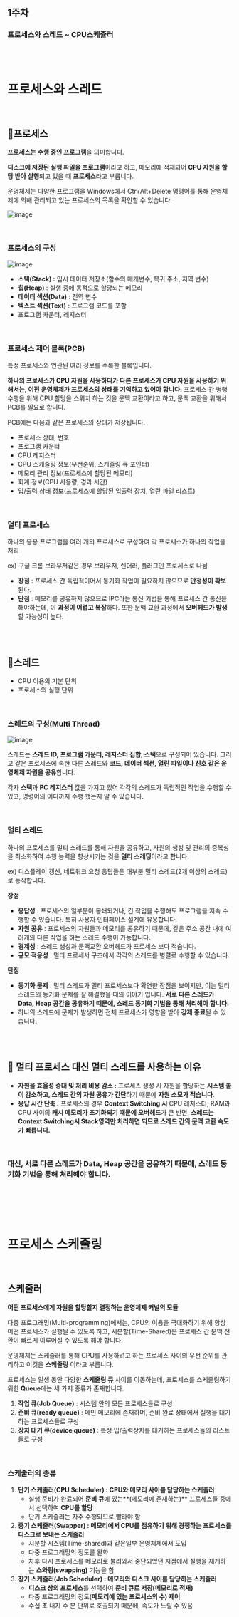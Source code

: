 ## 1주차
### 프로세스와 스레드 ~ CPU스케쥴러


<br><br>
# 프로세스와 스레드

<br>

## 📜**프로세스**


**프로세스는 수행 중인 프로그램**을 의미합니다.

**디스크에 저장된 실행 파일을 프로그램**이라고 하고, 메모리에 적재되어 **CPU 자원을 할당 받아 실행**되고 있을 때 **프로세스**라고 부릅니다.

운영체제는 다양한 프로그램을 Windows에서 Ctr+Alt+Delete 명령어를 통해 운영체제에 의해 관리되고 있는 프로세스의 목록을 확인할 수 있습니다.

![image](https://user-images.githubusercontent.com/70064912/179522869-44090c5c-49d3-4e69-b95f-7ebad280d3d9.png)

<br>

### 프로세스의 구성

![image](https://user-images.githubusercontent.com/70064912/179522934-3d171c73-67b8-49d3-ae4d-04fdadf0fb9b.png)


- **스택(Stack) :** 임시 데이터 저장소(함수의 매개변수, 복귀 주소, 지역 변수)
- **힙(Heap)** : 실행 중에 동적으로 할당되는 메모리
- **데이터 섹션(Data)** : 전역 변수
- **텍스트 섹션(Text)** : 프로그램 코드를 포함
- 프로그램 카운터, 레지스터

<br>

### 프로세스 제어 블록(PCB)

특정 프로세스와 연관된 여러 정보를 수록한 블록입니다.

**하나의 프로세스가 CPU 자원을 사용하다가 다른 프로세스가 CPU 자원을 사용하기 위해서는, 이전 운영체제가 프로세스의 상태를 기억하고 있어야 합니다.** 프로세스 간 병행 수행을 위해 CPU 할당을 스위치 하는 것을 문맥 교환이라고 하고, 문맥 교환을 위해서 PCB를 필요로 합니다.

PCB에는 다음과 같은 프로세스의 상태가 저장됩니다.

- 프로세스 상태, 번호
- 프로그램 카운터
- CPU 레지스터
- CPU 스케줄링 정보(우선순위, 스케줄링 큐 포인터)
- 메모리 관리 정보(프로세스에 할당된 메모리)
- 회계 정보(CPU 사용량, 경과 시간)
- 입/출력 상태 정보(프로세스에 할당된 입출력 장치, 열린 파일 리스트)

<br>

### 멀티 프로세스

하나의 응용 프로그램을 여러 개의 프로세스로 구성하여 각 프로세스가 하나의 작업을 처리

ex) 구글 크롬 브라우저같은 경우 브라우저, 렌더러, 플러그인 프로세스로 나뉨

- **장점** : 프로세스 간 독립적이어서 동기화 작업이 필요하지 않으므로 **안정성이 확보**된다.
- **단점** : 메모리를 공유하지 않으므로 IPC라는 통신 기법을 통해 프로세스 간 통신을 해야하는데, 이 **과정이 어렵고 복잡**하다. 또한 문맥 교환 과정에서 **오버헤드가 발생**할 가능성이 높다.

<br><br>

## 📍스레드


- CPU 이용의 기본 단위
- 프로세스의 실행 단위

<br>

### 스레드의 구성(Multi Thread)

![image](https://user-images.githubusercontent.com/70064912/179522994-b476e86f-6b3c-4189-84fb-8b1757ad58b9.png)


스레드는 **스레드 ID, 프로그램 카운터, 레지스터 집합, 스택**으로 구성되어 있습니다. 그리고 같은 프로세스에 속한 다른 스레드와 **코드, 데이터 섹션, 열린 파일이나 신호 같은 운영체제 자원을 공유**합니다.

각자 **스택**과 **PC 레지스터** 값을 가지고 있어 각각의 스레드가 독립적인 작업을 수행할 수 있고, 명령어의 어디까지 수행 했는지 알 수 있습니다.

<br>

### 멀티 스레드

하나의 프로세스를 멀티 스레드를 통해 자원을 공유하고, 자원의 생성 및 관리의 중복성을 최소화하여 수행 능력을 향상시키는 것을 **멀티 스레딩**이라고 합니다. 

ex) 디스플레이 갱신, 네트워크 요청 응답들은 대부분 멀티 스레드(2개 이상의 스레드)로 동작합니다. 

**장점**

- **응답성** : 프로세스의 일부분이 봉쇄되거나, 긴 작업을 수행해도 프로그램을 지속 수행할 수 있습니다. 특히 사용자 인터페이스 설계에 유용합니다.
- **자원 공유** : 프로세스의 자원들과 메모리를 공유하기 때문에, 같은 주소 공간 내에 여러개의 다른 작업을 하는 스레드 수행이 가능합니다.
- **경제성** : 스레드 생성과 문맥교환 오버헤드가 프로세스 보다 적습니다.
- **규모 적응성** : 멀티 프로세서 구조에서 각각의 스레드를 병렬로 수행할 수 있습니다.

**단점**

- **동기화 문제** : 멀티 스레드가 멀티 프로세스보다 확연한 장점을 보이지만, 이는 멀티 스레드의 동기화 문제를 잘 해결했을 때의 이야기 입니다. **서로 다른 스레드가 Data, Heap 공간을 공유하기 때문에, 스레드 동기화 기법을 통해 처리해야 합니다.**
- 하나의 스레드에 문제가 발생하면 전체 프로세스가 영향을 받아 **강제 종료**될 수 있습니다.

<br><br>

## 📌 멀티 프로세스 대신 멀티 스레드를 사용하는 이유


- **자원을 효율성 증대 및 처리 비용 감소 :**  프로세스 생성 시 자원을 할당하는 **시스템 콜이 감소하고, 스레드 간의 자원 공유가 간단**하기 때문에 **자원 소모가 적습니다**.
- **응답 시간 단축 :** 프로세스의 경우 **Context Switching 시** CPU 레지스터, RAM과 CPU 사이의 **캐시 메모리가 초기화되기 때문에 오버헤드**가 큰 반면, **스레드는 Context Switching시 Stack영역만 처리하면 되므로 스레드 간의 문맥 교환 속도가 빠릅니다.**

<br>

### 대신, 서로 다른 스레드가 Data, Heap 공간을 공유하기 때문에, 스레드 동기화 기법을 통해 처리해야 합니다.

<br><br><br><br>


# 프로세스 스케줄링

<br>

## 스케줄러


**어떤 프로세스에게 자원을 할당할지 결정하는 운영체제 커널의 모듈** 

다중 프로그래밍(Multi-programming)에서는, CPU의 이용을 극대화하기 위해 항상 어떤 프로세스가 실행될 수 있도록 하고, 시분할(Time-Shared)은 프로세스 간 문맥 전환이 빠르게 이루어질 수 있도록 해야 합니다.

운영체제는 스케줄러를 통해 CPU를 사용하려고 하는 프로세스 사이의 우선 순위를 관리하고 이것을 **스케줄링** 이라고 부릅니다.

프로세스는 일생 동안 다양한 **스케줄링 큐** 사이를 이동하는데, 프로세스를 스케줄링하기 위한 **Queue**에는 세 가지 종류가 존재합니다.

1. **작업 큐(Job Queue)** : 시스템 안의 모든 프로세스들로 구성
2. **준비 큐(ready queue)** : 메인 메모리에 존재하며, 준비 완료 상태에서 실행을 대기하는 프로세스들로 구성
3. **장치 대기 큐(device queue)** : 특정 입/출력장치를 대기하는 프로세스들의 리스트들로 구성

<br>

### 스케줄러의 종류

1. **단기 스케줄러(CPU Scheduler) : CPU와 메모리 사이를 담당하는 스케줄러**
    - 실행 준비가 완료되어 **준비 큐**에 있는**(메모리에 존재하는)** 프로세스들 중에서 선택하여 **CPU를 할당**
    - 단기 스케줄러는 자주 수행되므로 빨라야 함
2. **중기 스케줄러(Swapper) : 메모리에서 CPU를 점유하기 위해 경쟁하는 프로세스를 디스크로 보내는 스케줄러**
    - 시분할 시스템(Time-shared)과 같은일부 운영체제에서 도입
    - 다중 프로그래밍의 정도를 완화
    - 차후 다시 프로세스를 메모리로 불러와서 중단되었던 지점에서 실행을 재개하는 **스와핑(swapping)** 기능을 함
3. **장기 스케줄러(Job Scheduler) : 메모리와 디스크 사이를 담당하는 스케줄러**
    - **디스크 상의 프로세스**를 선택하여 **준비 큐로 저장(메모리로 적재)**
    - 다중 프로그래밍의 정도(**메모리에 있는 프로세스의 수) 제어**
    - 수십 초 내지 수 분 단위로 호출되기 때문에, 속도가 느릴 수 있음
